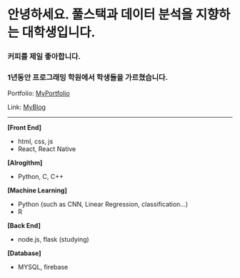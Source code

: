 # 안녕하세요. 풀스택과 데이터 분석을 지향하는 대학생입니다.
### 커피를 제일 좋아합니다.
### 1년동안 프로그래밍 학원에서 학생들을 가르쳤습니다.

Portfolio: [MyPortfolio][port]

Link: [MyBlog][goblog]

[goblog]: https://medium.com/@smartosw "goBlog"
[port]: https://sleepyhood.github.io/osw_portfolio/#/

***

**[Front End]**
  * html, css, js
  * React, React Native

**[Alrogithm]**
  * Python, C, C++

**[Machine Learning]**
  * Python (such as CNN, Linear Regression, classification...)
  * R

**[Back End]**
  * node.js, flask (studying)
  
**[Database]**
  * MYSQL, firebase

